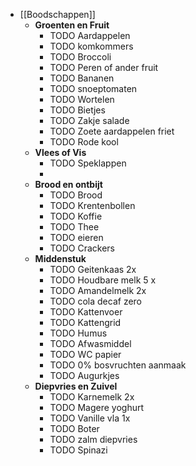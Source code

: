 - [[Boodschappen]]
	- **Groenten en Fruit**
		- TODO Aardappelen
		- TODO komkommers
		- TODO Broccoli
		- TODO Peren of ander fruit
		- TODO Bananen
		- TODO snoeptomaten
		- TODO Wortelen
		- TODO Bietjes
		- TODO Zakje salade
		- TODO Zoete aardappelen friet
		- TODO Rode kool
	- **Vlees of Vis**
		- TODO Speklappen
		-
	- **Brood en ontbijt**
		- TODO Brood
		- TODO Krentenbollen
		- TODO Koffie
		- TODO Thee
		- TODO eieren
		- TODO Crackers
	- **Middenstuk**
		- TODO Geitenkaas 2x
		- TODO Houdbare melk 5 x
		- TODO Amandelmelk 2x
		- TODO cola decaf zero
		- TODO Kattenvoer
		- TODO Kattengrid
		- TODO Humus
		- TODO Afwasmiddel
		- TODO WC papier
		- TODO 0% bosvruchten aanmaak
		- TODO Augurkjes
	- **Diepvries en Zuivel**
		- TODO Karnemelk 2x
		- TODO Magere yoghurt
		- TODO Vanille vla 1x
		- TODO Boter
		- TODO zalm diepvries
		- TODO Spinazi